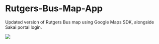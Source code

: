 # Rutgers-Bus-Map-App
Updated version of Rutgers Bus map using Google Maps SDK, alongside Sakai portal login.


![](https://media.giphy.com/media/24nD0UHAkktTqQHhCB/giphy.gif)
